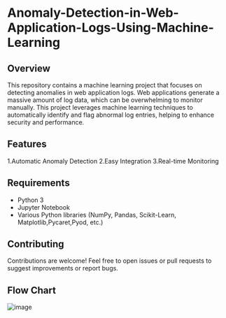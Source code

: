 # Anomaly-Detection-in-Web-Application-Logs-Using-Machine-Learning
## Overview
This repository contains a machine learning project that focuses on detecting anomalies in web application logs. 
Web applications generate a massive amount of log data, which can be overwhelming to monitor manually. 
This project leverages machine learning techniques to automatically identify and flag abnormal log entries, helping to enhance security and performance.

## Features
1.Automatic Anomaly Detection
2.Easy Integration
3.Real-time Monitoring

## Requirements
- Python 3
- Jupyter Notebook
- Various Python libraries (NumPy, Pandas, Scikit-Learn, Matplotlib,Pycaret,Pyod, etc.)

## Contributing
Contributions are welcome! Feel free to open issues or pull requests to suggest improvements or report bugs.

## Flow Chart
![image](https://github.com/himanshuwarudkar9/Anomaly-Detection-in-Web-Application-Logs-Using-Machine-Learning/assets/134875100/3d9d4546-ff1f-4bdd-b3de-195355ac5c18)
